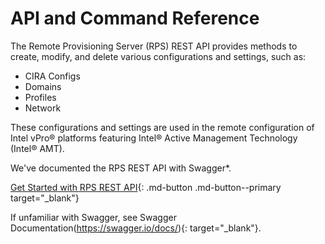 # API and Command Reference
The Remote Provisioning Server (RPS) REST API provides methods to create, modify, and delete various configurations and settings, such as:

* CIRA Configs
* Domains
* Profiles
* Network

These configurations and settings are used in the remote configuration of Intel vPro® platforms featuring Intel® Active Management Technology (Intel® AMT). 

We've documented the RPS REST API with Swagger*.

[Get Started with RPS REST API](https://app.swaggerhub.com/apis-docs/rsdmike/RPS/1.2.0){: .md-button .md-button--primary target="_blank"}

If unfamiliar with Swagger, see Swagger Documentation(https://swagger.io/docs/){: target="_blank"}.
